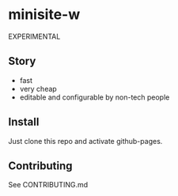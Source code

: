 # minisite-w
EXPERIMENTAL

## Story
* fast
* very cheap
* editable and configurable by non-tech people



## Install
Just clone this repo and activate github-pages.


## Contributing
See CONTRIBUTING.md
